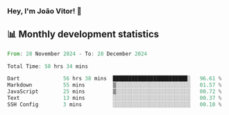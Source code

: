### Hey, I'm João Vitor! 👋

<!--
**joaovitorcf97/joaovitorcf97** is a ✨ _special_ ✨ repository because its `README.md` (this file) appears on your GitHub profile.

Here are some ideas to get you started:

- 🔭 I’m currently working on ...
- 🌱 I’m currently learning ...
- 👯 I’m looking to collaborate on ...
- 🤔 I’m looking for help with ...
- 💬 Ask me about ...
- 📫 How to reach me: ...
- 😄 Pronouns: ...
- ⚡ Fun fact: ...
-->
## 📊 Monthly development statistics

<!--START_SECTION:waka-->

```rust
From: 28 November 2024 - To: 28 December 2024

Total Time: 58 hrs 34 mins

Dart              56 hrs 38 mins  ████████████████████████░   96.61 %
Markdown          55 mins         ▒░░░░░░░░░░░░░░░░░░░░░░░░   01.57 %
JavaScript        25 mins         ▒░░░░░░░░░░░░░░░░░░░░░░░░   00.72 %
Text              13 mins         ░░░░░░░░░░░░░░░░░░░░░░░░░   00.37 %
SSH Config        3 mins          ░░░░░░░░░░░░░░░░░░░░░░░░░   00.10 %
```

<!--END_SECTION:waka-->
